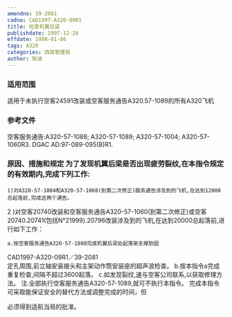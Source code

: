 ```yaml
---
amendno: 39-2081
cadno: CAD1997-A320-09R1
title: 检查机翼后梁
publishdate: 1997-12-26
effdate: 1998-01-06
tags: A320
categories: 西南管理局
author: 陈波
---
```


### 适用范围 
适用于未执行空客24591改装或空客服务通告A320.57-1089的所有A320飞机

### 参考文件
空客服务通告:A320-57-1088; A320-57-1089; A320-57-1004; A320-57-1060R3. 
DGAC AD:97-089-095(B)R1. 

### 原因、措施和规定 为了发现机翼后梁是否出现疲劳裂纹,在本指令规定的有效期内,完成下列工作: 
    1)对A320-57-1004和A320-57-1060(到第二次修正)服务通告涉及到的飞机,在达到12000总起落前,完成这两个通告。 
2
)对空客20740改装和空客服务通告A320-57-1060(到第二次修正)或空客20740.20741(包括N°21999).20796改装涉及到的飞机,在达到20000总起落前,进行如下工作： 

    a.按空客服务通告A320-57-1088完成机翼后梁处起落架支撑肋固
  CAD1997-A320-09R1／39-2081   
定孔周围,前立轴安装接头和主架动作筒安装座的超声波检查。 
    b.按本指令a完成重复检查,间隔不超过3600起落。 
    c.如发现裂纹,速与空客公司联系,以获取修理方法。     注:全部执行空客服务通告A320-57-1089,就可不执行本指令。     完成本指令可采取能保证安全的替代方法或调整完成的时间，但

必须得到适航当局的批准。
